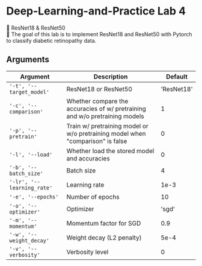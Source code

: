 # Deep-Learning-and-Practice Lab 4
🚀 ResNet18 & ResNet50  
🏹 The goal of this lab is to implement ResNet18 and ResNet50 with Pytorch to classify diabetic retinopathy data.



## Arguments
|Argument|Description|Default|
|---|---|---|
|`'-t', '--target_model'`|ResNet18 or ResNet50|'ResNet18'|
|`'-c', '--comparison'`|Whether compare the accuracies of w/ pretraining and w/o pretraining models|1|
|`'-p', '--pretrain'`|Train w/ pretraining model or w/o pretraining model when "comparison" is false|0|
`'-l', '--load'`|Whether load the stored model and accuracies|0|
|`'-b', '--batch_size'`|Batch size|4|
|`'-lr', '--learning_rate'`|Learning rate|1e-3|
|`'-e', '--epochs'`|Number of epochs|10|
|`'-o', '--optimizer'`|Optimizer|'sgd'|
|`'-m', '--momentum'`|Momentum factor for SGD|0.9|
|`'-w', '--weight_decay'`|Weight decay (L2 penalty)|5e-4|
|`'-v', '--verbosity'`|Verbosity level|0|